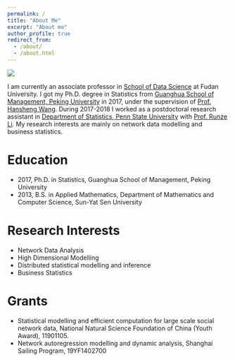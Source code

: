 ```yaml
---
permalink: /
title: "About Me"
excerpt: "About me"
author_profile: true
redirect_from: 
  - /about/
  - /about.html
---
```


![](../images/webpage.jpg)

I am currently an associate professor in [School of Data Science](http://www.sds.fudan.edu.cn/wp/) at Fudan University. I got my Ph.D. degree in Statistics from [Guanghua School of Management, Peking University](http://www.gsm.pku.edu.cn/) in 2017, under the supervision of [Prof. Hansheng Wang](http://hansheng.gsm.pku.edu.cn/). During 2017-2018 I worked as a postdoctoral research assistant in [Department of Statistics, Penn State University](http://stat.psu.edu/) with [Prof. Runze Li](http://personal.psu.edu/ril4/). My research interests are mainly on network data modelling and business statistics. 


# Education

- 2017, Ph.D. in Statistics, Guanghua School of Management, Peking University
- 2013, B.S. in Applied Mathematics, Department of Mathematics and Computer Science, Sun-Yat Sen University

# Research Interests

- Network Data Analysis
- High Dimensional Modelling
- Distributed statistical modelling and inference
- Business Statistics

# Grants

- Statistical modelling and efficient computation for large scale social network data, National Natural Science Foundation of China (Youth Award), 11901105.
- Network autoregression modelling and dynamic analysis, Shanghai Sailing Program, 19YF1402700

